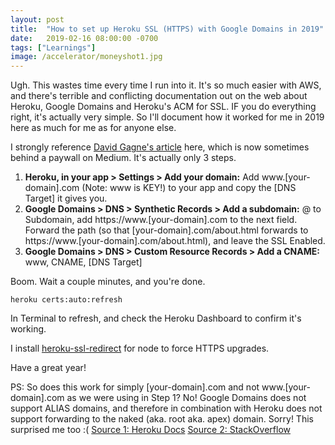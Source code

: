 ```yaml
---
layout: post
title:  "How to set up Heroku SSL (HTTPS) with Google Domains in 2019"
date:   2019-02-16 08:00:00 -0700
tags: ["Learnings"]
image: /accelerator/moneyshot1.jpg
---
```


Ugh. This wastes time every time I run into it. It's so much easier with AWS, and there's terrible and conflicting documentation out on the web about Heroku, Google Domains and Heroku's ACM for SSL. IF you do everything right, it's actually very simple. So I'll document how it worked for me in 2019 here as much for me as for anyone else.

I strongly reference [David Gagne's article](https://medium.com/@david.gagne/set-up-a-custom-domain-for-your-heroku-application-using-google-domains-guaranteed-a2b2ff934f97) here, which is now sometimes behind a paywall on Medium. It's actually only 3 steps.


1. **Heroku, in your app > Settings > Add your domain:** Add www.[your-domain].com (Note: www is KEY!) to your app and copy the [DNS Target] it gives you.
2. **Google Domains > DNS > Synthetic Records > Add a subdomain:** @ to Subdomain, add https://www.[your-domain].com to the next field. Forward the path (so that [your-domain].com/about.html forwards to https://www.[your-domain].com/about.html), and leave the SSL Enabled.
3. **Google Domains > DNS > Custom Resource Records > Add a CNAME:** www, CNAME, [DNS Target]

Boom. Wait a couple minutes, and you're done.
	
	heroku certs:auto:refresh

In Terminal to refresh, and check the Heroku Dashboard to confirm it's working. 

I install [heroku-ssl-redirect](https://github.com/nodenica/node-heroku-ssl-redirect) for node to force HTTPS upgrades.

Have a great year!


PS: So does this work for simply [your-domain].com and not www.[your-domain].com as we were using in Step 1? No! Google Domains does not support ALIAS domains, and therefore in combination with Heroku does not support forwarding to the naked (aka. root aka. apex) domain. Sorry! This surprised me too :( [Source 1: Heroku Docs](https://help.heroku.com/NH44MODG/my-root-domain-isn-t-working-what-s-wrong) [Source 2: StackOverflow](https://stackoverflow.com/questions/43197176/how-to-set-up-ssl-for-naked-domain-from-google-domains-to-heroku)